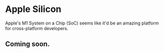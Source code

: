 # Apple Silicon
Apple's M1 System on a Chip (SoC) seems like it'd be an amazing platform for cross-platform developers.

## Coming soon.